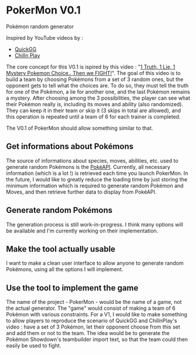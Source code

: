 # PokerMon V0.1

Pokémon random generator

Inspired by YouTube videos by :
- [QuickGG](https://www.youtube.com/c/QuickGG/)
- [Chilln Play](https://www.youtube.com/c/ChillnPlay/)

The core concept for this V0.1 is ispired by this video : "[1 Truth, 1 Lie, 1 Mystery Pokemon Choice.. Then we FIGHT!](https://www.youtube.com/watch?v=I2JmKxGUkmA)". The goal of this video is to build a team by choosing Pokémons from a set of 3 random ones, but the opponent gets to tell what the choices are. To do so, they must tell the truth for one of the Pokémon, a lie for another one, and the last Pokémon remains a mystery. After choosing among the 3 possibilities, the player can see what their Pokémon really is, including its moves and ability (also randomized). They can keep it in their team or skip it (3 skips in total are allowed), and this operation is repeated until a team of 6 for each trainer is completed.

The V0.1 of PokerMon should allow something similar to that.

## Get informations about Pokémons

The source of informations about species, moves, abilities, etc. used to generate random Pokémons is the [PokéAPI](https://pokeapi.co). Currently, all necessary information (which is a lot !) is retrieved each time you launch PokerMon. In the future, I would like to greatly reduce the loading time by just storing the minimum information which is required to generate random Pokémon and Moves, and then retrieve further data to display from PokéAPI.

## Generate random Pokémons

The generation process is still work-in-progress. I think many options will be available and I'm currently working on their implementation.

## Make the tool actually usable

I want to make a clean user interface to allow anyone to generate random Pokémons, using all the options I will implement.

## Use the tool to implement the game

The name of the project - PokerMon - would be the name of a game, not the actual generator. The "game" would consist of making a team of 6 Pokémon with various constraints. For a V1, I would like to make something to allow players to reproduce the scenario of QuickGG and ChillnPlay's video : have a set of 3 Pokémon, let their opponent choose from this set and add them or not to the team. The idea would be to generate the Pokémon Showdown's teambuilder import text, so that the team could then easily be used to fight.